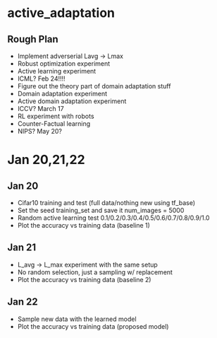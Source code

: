 # active_adaptation
## Rough Plan
- Implement adverserial Lavg -> Lmax
- Robust optimization experiment
- Active learning experiment
- ICML? Feb 24!!!!
- Figure out the theory part of domain adaptation stuff
- Domain adaptation experiment
- Active domain adaptation experiment
- ICCV? March 17
- RL experiment with robots
- Counter-Factual learning
- NIPS? May 20?

# Jan 20,21,22
## Jan 20
- Cifar10 training and test (full data/nothing new using tf_base)
- Set the seed training_set and save it num_images = 5000
- Random active learning test 0.1/0.2/0.3/0.4/0.5/0.6/0.7/0.8/0.9/1.0
- Plot the accuracy vs training data (baseline 1)
## Jan 21
- L_avg -> L_max experiment with the same setup 
- No random selection, just a sampling w/ replacement
- Plot the accuracy vs training data (baseline 2)

## Jan 22
- Sample new data with the learned model
- Plot the accuracy vs training data (proposed model)
